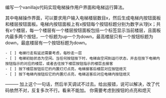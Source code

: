 编写一个vanillajs代码实现电梯操作用户界面和电梯运行算法。

其中电梯操作界面，可以要求用户输入电梯楼层数目x，然后生成电梯内按钮面板和楼层按钮面板。电梯内按钮面板上有x按钮每个按钮标题分别为数字从1到x；共有x个楼层，每一个楼层有一个楼层按钮面板包括一个标签显示当前楼层，且面板内最多两个按钮，一个标题为up一个为down，最高楼层只有一个按钮标题为down，最底楼层有一个按钮标题为down。

    - [ ] 电梯行走有延迟需要考虑，每秒走一层
    - [ ] 电梯初始状态为空闲。当任何按钮按下时，电梯由空闲到运行状态，并去往按下电梯内按钮指示的对应的楼层，或者去往按下楼层按钮指示的楼层去接客
    - [ ] 按下楼层按钮后它的内置灯灯点亮，电梯接客后楼层对应按钮熄灭
    - [ ] 按下电梯内按钮后它的内置灯点亮，电梯送客后对应电梯内按钮熄灭
———
加上这个一句话，然后半天调试不过去。给出报错，说可以解决，改了代码依然不对，反复多次不行。看来不能加。
你需要考虑到按钮的点亮和熄灭
